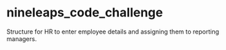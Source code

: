 # nineleaps_code_challenge
Structure for HR to enter employee details and assigning them to reporting managers.
